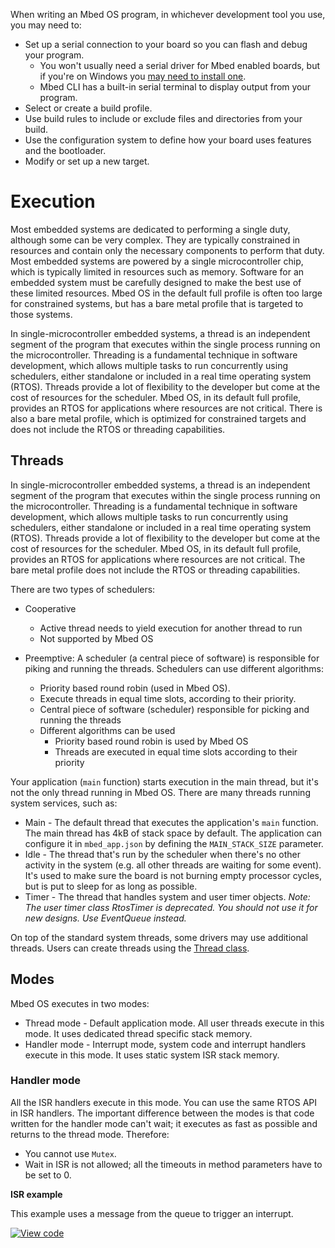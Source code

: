 When writing an Mbed OS program, in whichever development tool you use, you may need to:

* Set up a serial connection to your board so you can flash and debug your program.
    * You won't usually need a serial driver for Mbed enabled boards, but if you're on Windows you [may need to install one](../program-setup/windows-serial-driver.html).
    * Mbed CLI has a built-in serial terminal to display output from your program.
* Select or create a build profile.
* Use build rules to include or exclude files and directories from your build.
* Use the configuration system to define how your board uses features and the bootloader.
* Modify or set up a new target.

# Execution

Most embedded systems are dedicated to performing a single duty, although some can be very complex. They are typically constrained in resources and contain only the necessary components to perform that duty. Most embedded systems are powered by a single microcontroller chip, which is typically limited in resources such as memory. Software for an embedded system must be carefully designed to make the best use of these limited resources. Mbed OS in the default full profile is often too large for constrained systems, but has a bare metal profile that is targeted to those systems.

In single-microcontroller embedded systems, a thread is an independent segment of the program that executes within the single process running on the microcontroller. Threading is a fundamental technique in software development, which allows multiple tasks to run concurrently using schedulers, either standalone or included in a real time operating system (RTOS). Threads provide a lot of flexibility to the developer but come at the cost of resources for the scheduler. Mbed OS, in its default full profile, provides an RTOS for applications where resources are not critical. There is also a bare metal profile, which is optimized for constrained targets and does not include the RTOS or threading capabilities.

## Threads

In single-microcontroller embedded systems, a thread is an independent segment of the program that executes within the single process running on the microcontroller. Threading is a fundamental technique in software development, which allows multiple tasks to run concurrently using schedulers, either standalone or included in a real time operating system (RTOS). Threads provide a lot of flexibility to the developer but come at the cost of resources for the scheduler. Mbed OS, in its default full profile, provides an RTOS for applications where resources are not critical. The bare metal profile does not include the RTOS or threading capabilities.

There are two types of schedulers:

* Cooperative
    * Active thread needs to yield execution for another thread to run
    * Not supported by Mbed OS
* Preemptive: A scheduler (a central piece of software) is responsible for piking and running the threads. Schedulers can use different algorithms: 

    * Priority based round robin (used in Mbed OS).
    * Execute threads in equal time slots, according to their priority.    
    * Central piece of software (scheduler) responsible for picking and running the threads
    * Different algorithms can be used
        * Priority based round robin is used by Mbed OS
        * Threads are executed in equal time slots according to their priority

Your application (`main` function) starts execution in the main thread, but it's not the only thread running in Mbed OS. There are many threads running system services, such as:
* Main - The default thread that executes the application's `main` function. The main thread has 4kB of stack space by default. The application can configure it in `mbed_app.json` by defining the `MAIN_STACK_SIZE` parameter.
* Idle - The thread that's run by the scheduler when there's no other activity in the system (e.g. all other threads are waiting for some event). It's used to make sure the board is not burning empty processor cycles, but is put to sleep for as long as possible.
* Timer - The thread that handles system and user timer objects. *Note: The user timer class RtosTimer is deprecated. You should not use it for new designs. Use EventQueue instead.*

On top of the standard system threads, some drivers may use additional threads. Users can create threads using the [Thread class](../apis/thread.html).

## Modes

Mbed OS executes in two modes:

* Thread mode - Default application mode. All user threads execute in this mode. It uses dedicated thread specific stack memory.
* Handler mode - Interrupt mode, system code and interrupt handlers execute in this mode. It uses static system ISR stack memory.

### Handler mode

All the ISR handlers execute in this mode. You can use the same RTOS API in ISR handlers. The important difference between the modes is that code written for the handler mode can't wait; it executes as fast as possible and returns to the thread mode. Therefore:

* You cannot use `Mutex`.
* Wait in ISR is not allowed; all the timeouts in method parameters have to be set to 0.

**ISR example**

This example uses a message from the queue to trigger an interrupt.

[![View code](https://www.mbed.com/embed/?url=https://github.com/ARMmbed/mbed-os-snippet-Isr/tree/v6.0)](https://github.com/ARMmbed/mbed-os-snippet-Isr/blob/v6.0/main.cpp)

